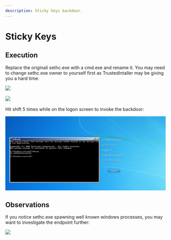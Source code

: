 ```yaml
---
description: Sticky keys backdoor.
---
```


# Sticky Keys

## Execution

Replace the originali sethc.exe with a cmd.exe and rename it. You may need to change sethc.exe owner to yourself first as TrustedIntaller may be giving you a hard time:

![](../../.gitbook/assets/sethc-trustedinstaller.png)

![](../../.gitbook/assets/sethc-backdoor.png)

Hit shift 5 times while on the logon screen to invoke the backdoor:

![](../../.gitbook/assets/sethc-logon.png)

## Observations

If you notice sethc.exe spawning well known windows processes, you may want to investigate the endpoint further:

![](../../.gitbook/assets/sethc-enumeration.png)

